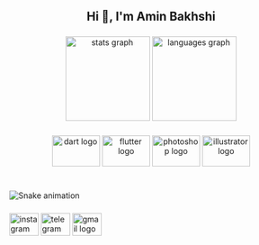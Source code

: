 <h2 align="center">Hi 👋, I'm Amin Bakhshi</h2>

###

<div align="center">
  <img src="https://github-readme-stats.vercel.app/api?hide_title=true&hide_rank=false&show_icons=true&include_all_commits=true&count_private=true&disable_animations=true&theme=dracula&locale=en&hide_border=true&username=amin" height="150" alt="stats graph"  />
  <img src="https://github-readme-stats.vercel.app/api/top-langs?locale=en&hide_title=false&layout=compact&card_width=320&langs_count=5&theme=dracula&hide_border=true&username=amin" height="150" alt="languages graph"  />
</div>

###

<div align="center">
  <img src="https://cdn.jsdelivr.net/gh/devicons/devicon/icons/dart/dart-original.svg" height="55" width="85" alt="dart logo"  />
  <img src="https://cdn.jsdelivr.net/gh/devicons/devicon/icons/flutter/flutter-original.svg" height="55" width="85" alt="flutter logo"  />
  <img src="https://cdn.jsdelivr.net/gh/devicons/devicon/icons/photoshop/photoshop-plain.svg" height="55" width="85" alt="photoshop logo"  />
  <img src="https://cdn.jsdelivr.net/gh/devicons/devicon/icons/illustrator/illustrator-plain.svg" height="55" width="85" alt="illustrator logo"  />
</div>

###

<br clear="both">

<img src="https://raw.githubusercontent.com/amin/amin/blob/output/snake.svg" alt="Snake animation" />

###

<div align="left">
  <img src="https://raw.githubusercontent.com/maurodesouza/profile-readme-generator/master/src/assets/icons/social/instagram/default.svg" width="52" height="40" alt="instagram logo"  />
  <img src="https://raw.githubusercontent.com/maurodesouza/profile-readme-generator/master/src/assets/icons/social/telegram/default.svg" width="52" height="40" alt="telegram logo"  />
  <img src="https://raw.githubusercontent.com/maurodesouza/profile-readme-generator/master/src/assets/icons/social/gmail/default.svg" width="52" height="40" alt="gmail logo"  />
</div>

###
